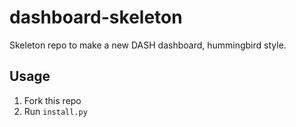 # dashboard-skeleton

Skeleton repo to make a new DASH dashboard, hummingbird style.

## Usage

1. Fork this repo
2. Run `install.py`